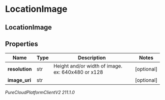 # LocationImage

## LocationImage

## Properties

|Name | Type | Description | Notes|
|------------ | ------------- | ------------- | -------------|
| **resolution** | str | Height and/or width of image. ex: 640x480 or x128 | [optional] |
| **image_uri** | str |  | [optional] |



_PureCloudPlatformClientV2 211.1.0_
